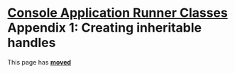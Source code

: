 # [Console Application Runner Classes](../../ConsoleApp.md)  Appendix 1: Creating inheritable handles

This page has [**moved**](https://lib-docs.delphidabbler.com/ConsoleApp/3/Appendices/Appendix1)